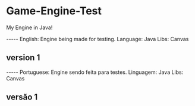 # Game-Engine-Test
My Engine in Java!


----- English:
Engine being made for testing.
Language: Java
Libs: Canvas

version 1
----- 

----- Portuguese:
Engine sendo feita para testes.
Linguagem: Java
Libs: Canvas

versão 1
----- 
